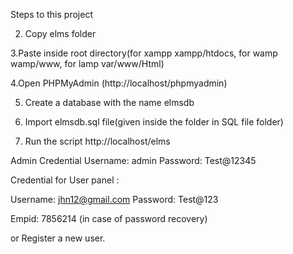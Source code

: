 Steps to this project

2. Copy elms folder

3.Paste inside root directory(for xampp xampp/htdocs, for wamp wamp/www, for lamp var/www/Html)

4.Open PHPMyAdmin (http://localhost/phpmyadmin)

5. Create a database with the name  elmsdb

6. Import elmsdb.sql file(given inside the folder in SQL file folder)

7. Run the script http://localhost/elms

Admin Credential
Username: admin
Password: Test@12345

Credential for User panel :

Username: jhn12@gmail.com
Password: Test@123

Empid: 7856214 (in case of password recovery)

or Register a new user.
